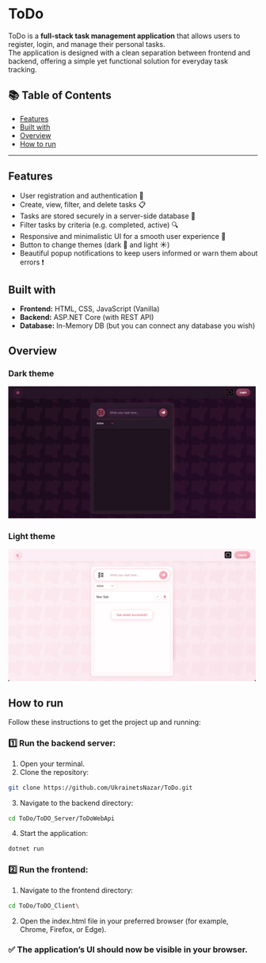 # ToDo

ToDo is a **full-stack task management application** that allows users to register, login, and manage their personal tasks.  
The application is designed with a clean separation between frontend and backend, offering a simple yet functional solution for everyday task tracking.

## 📚 Table of Contents

- [Features](#features)
- [Built with](#built-with)
- [Overview](#overview)
- [How to run](#how-to-run)

---

## Features

- User registration and authentication 🔑
- Create, view, filter, and delete tasks 📋
- Tasks are stored securely in a server-side database 💾
- Filter tasks by criteria (e.g. completed, active) 🔍
- Responsive and minimalistic UI for a smooth user experience 🌟
- Button to change themes (dark 🌙 and light ☀️)
- Beautiful popup notifications to keep users informed or warn them about errors ❗

## Built with

- **Frontend:** HTML, CSS, JavaScript (Vanilla)
- **Backend:** ASP.NET Core (with REST API)
- **Database:** In-Memory DB (but you can connect any database you wish)

## Overview
### Dark theme
<img src="./ToDo_Client/assets/screenshots/Screenshot%202025-06-16%20at%2012.58.01.png" width="500" />

### Light theme
<img src="./ToDo_Client/assets/screenshots/Screenshot%202025-06-16%20at%2013.01.26.png" width="500" />

## How to run

Follow these instructions to get the project up and running:

### 1️⃣ Run the backend server:

1. Open your terminal.
2. Clone the repository:
```bash
git clone https://github.com/UkrainetsNazar/ToDo.git
```
3. Navigate to the backend directory:
```bash
cd ToDo/ToDO_Server/ToDoWebApi
```
4. Start the application:
```bash
dotnet run
```

### 2️⃣ Run the frontend:
1. Navigate to the frontend directory:
```bash
cd ToDo/ToDO_Client\
```
2. Open the index.html file in your preferred browser (for example, Chrome, Firefox, or Edge).

### ✅ The application’s UI should now be visible in your browser.
